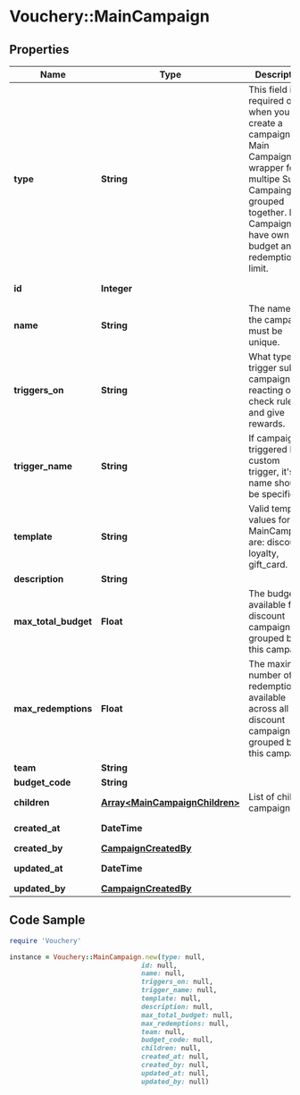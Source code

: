# Vouchery::MainCampaign

## Properties

Name | Type | Description | Notes
------------ | ------------- | ------------- | -------------
**type** | **String** | This field is required only when you create a campaign. Main Campaign is a wrapper for multipe Sub Campaings, grouped together. Main Campaign can have own budget and redemptions limit. | 
**id** | **Integer** |  | [optional] [readonly] 
**name** | **String** | The name of the campaign must be unique. | 
**triggers_on** | **String** | What type of trigger sub campaign is reacting on to check rules and give rewards. | [optional] 
**trigger_name** | **String** | If campaign is triggered by custom trigger, it&#39;s name should be specified. | [optional] 
**template** | **String** | Valid template values for MainCampaign are: discount, loyalty, gift_card. | [optional] 
**description** | **String** |  | [optional] 
**max_total_budget** | **Float** | The budget available for all discount campaigns grouped by this campaign. | [optional] 
**max_redemptions** | **Float** | The maximum number of redemptions available across all discount campaigns grouped by this campaign. | [optional] 
**team** | **String** |  | [optional] 
**budget_code** | **String** |  | [optional] 
**children** | [**Array&lt;MainCampaignChildren&gt;**](MainCampaignChildren.md) | List of child campaigns | [optional] [readonly] 
**created_at** | **DateTime** |  | [optional] [readonly] 
**created_by** | [**CampaignCreatedBy**](CampaignCreatedBy.md) |  | [optional] 
**updated_at** | **DateTime** |  | [optional] [readonly] 
**updated_by** | [**CampaignCreatedBy**](CampaignCreatedBy.md) |  | [optional] 

## Code Sample

```ruby
require 'Vouchery'

instance = Vouchery::MainCampaign.new(type: null,
                                 id: null,
                                 name: null,
                                 triggers_on: null,
                                 trigger_name: null,
                                 template: null,
                                 description: null,
                                 max_total_budget: null,
                                 max_redemptions: null,
                                 team: null,
                                 budget_code: null,
                                 children: null,
                                 created_at: null,
                                 created_by: null,
                                 updated_at: null,
                                 updated_by: null)
```


